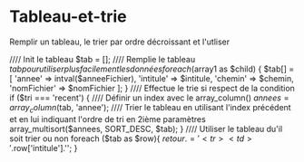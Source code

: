 # Tableau-et-trie
Remplir un tableau, le trier par ordre décroissant et l'utliser

//// Init le tableau
$tab = [];
//// Remplie le tableau $tab pour utiliser plus facilement les données
			foreach($array1 as $child) {
      $tab[] = [
					    'annee' => intval($anneeFichier),
                        'intitule' => $intitule,
                        'chemin' => $chemin,
                        'nomFichier' => $nomFichier
                    ];
    	}
      //// Effectue le trie si respect de la condition
         if ($tri === 'recent') {
         //// Définir un index avec le array_column()
              $annees = array_column($tab, 'annee');
         //// Trier le tableau en utilisant l'index précédent et en lui indiquant l'ordre de tri en 2ième paramètres
              array_multisort($annees, SORT_DESC, $tab);
          }
          //// Utiliser le tableau du'il soit trier ou non
          foreach ($tab as $row){
              $retour .='<tr><td>'.$row['intitule'].'</td><td style="text-align:right;"><a href="download/openPDF.php?chemin='.$row['chemin'].'&fichier='.$row['nomFichier'][3][0].'" target="_blank" class="btn btn-info btn-mini goPDF"><i class="fa fa-file-pdf-o"></i></a></tr></td>';
          }
